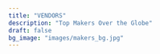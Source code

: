 ```yaml
---
title: "VENDORS"
description: "Top Makers Over the Globe"
draft: false
bg_image: "images/makers_bg.jpg"
---
```

